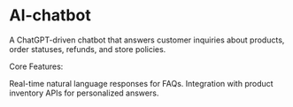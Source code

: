 # AI-chatbot
A ChatGPT-driven chatbot that answers customer inquiries about products, order statuses, refunds, and store policies.



Core Features:

Real-time natural language responses for FAQs.
Integration with product inventory APIs for personalized answers.

